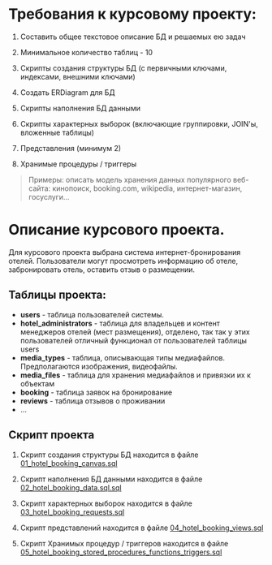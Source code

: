 # Требования к курсовому проекту:

1. Составить общее текстовое описание БД и решаемых ею задач

2. Минимальное количество таблиц - 10

3. Скрипты создания структуры БД (с первичными ключами, индексами, внешними ключами)

4. Создать ERDiagram для БД

5. Скрипты наполнения БД данными

6. Скрипты характерных выборок (включающие группировки, JOIN'ы, вложенные таблицы)

7. Представления (минимум 2)

8. Хранимые процедуры / триггеры

> Примеры: описать модель хранения данных популярного веб-сайта: кинопоиск, booking.com, wikipedia, интернет-магазин, госуслуги...

# Описание курсового проекта.

Для курсового проекта выбрана система интернет-бронирования отелей. Пользователи могут просмотреть информацию об отеле, забронировать отель, оставить отзыв о размещении.

## Таблицы проекта:

- **users** - таблица пользователей системы.
- **hotel_administrators** - таблица для владельцев и контент менеджеров отелей (меcт размещения), отделено, так так у этих пользователей отличный функционал от пользователей таблицы users
- **media_types** - таблица, описывающая типы медиафайлов. Предполагаются изображения, видеофайлы.
- **media_files** - таблица для хранения медиафайлов и привязки их к объектам
- **booking** - таблица заявок на бронирование
- **reviews** - таблица отзывов о проживании
- ...

## Скрипт проекта

1. Скрипт создания структуры БД находится в файле [01_hotel_booking_canvas.sql](https://github.com/Roman-R2/MySQL_basic/blob/main/lesson%201z%20-%20Course%20work/01_hotel_booking_canvas.sql)

2. Скрипт наполнения БД данными находится в файле [02_hotel_booking_data.sql.sql](https://github.com/Roman-R2/MySQL_basic/blob/main/lesson%201z%20-%20Course%20work/02_hotel_booking_data.sql)

3. Скрипт характерных выборок находится в файле [03_hotel_booking_requests.sql](https://github.com/Roman-R2/MySQL_basic/blob/main/lesson%201z%20-%20Course%20work/03_hotel_booking_requests.sql)

4. Скрипт представлений находится в файле [04_hotel_booking_views.sql](https://github.com/Roman-R2/MySQL_basic/blob/main/lesson%201z%20-%20Course%20work/04_hotel_booking_views.sql)

5. Скрипт Хранимых процедур / триггеров находится в файле [05_hotel_booking_stored_procedures_functions_triggers.sql](https://github.com/Roman-R2/MySQL_basic/blob/main/lesson%201z%20-%20Course%20work/05_hotel_booking_stored_procedures_functions_triggers.sql)